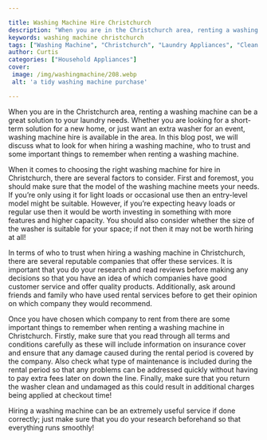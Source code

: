 ```yaml
---

title: Washing Machine Hire Christchurch
description: "When you are in the Christchurch area, renting a washing machine can be a great solution to your laundry needs. Whether you are lo...get more detail"
keywords: washing machine christchurch
tags: ["Washing Machine", "Christchurch", "Laundry Appliances", "Clean Appliance"]
author: Curtis
categories: ["Household Appliances"]
cover: 
 image: /img/washingmachine/208.webp
 alt: 'a tidy washing machine purchase'

---
```


When you are in the Christchurch area, renting a washing machine can be a great solution to your laundry needs. Whether you are looking for a short-term solution for a new home, or just want an extra washer for an event, washing machine hire is available in the area. In this blog post, we will discuss what to look for when hiring a washing machine, who to trust and some important things to remember when renting a washing machine. 

When it comes to choosing the right washing machine for hire in Christchurch, there are several factors to consider. First and foremost, you should make sure that the model of the washing machine meets your needs. If you’re only using it for light loads or occasional use then an entry-level model might be suitable. However, if you’re expecting heavy loads or regular use then it would be worth investing in something with more features and higher capacity. You should also consider whether the size of the washer is suitable for your space; if not then it may not be worth hiring at all! 

In terms of who to trust when hiring a washing machine in Christchurch, there are several reputable companies that offer these services. It is important that you do your research and read reviews before making any decisions so that you have an idea of which companies have good customer service and offer quality products. Additionally, ask around friends and family who have used rental services before to get their opinion on which company they would recommend. 

Once you have chosen which company to rent from there are some important things to remember when renting a washing machine in Christchurch. Firstly, make sure that you read through all terms and conditions carefully as these will include information on insurance cover and ensure that any damage caused during the rental period is covered by the company. Also check what type of maintenance is included during the rental period so that any problems can be addressed quickly without having to pay extra fees later on down the line. Finally, make sure that you return the washer clean and undamaged as this could result in additional charges being applied at checkout time! 

Hiring a washing machine can be an extremely useful service if done correctly; just make sure that you do your research beforehand so that everything runs smoothly!
